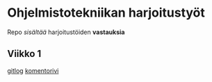 # Ohjelmistotekniikan harjoitustyöt
Repo *sisältää* harjoitustöiden **vastauksia**
## Viikko 1
[gitlog](laskarit/viikko1/gitlog.txt)
[komentorivi](laskarit/viikko1/komentorivi.txt)
